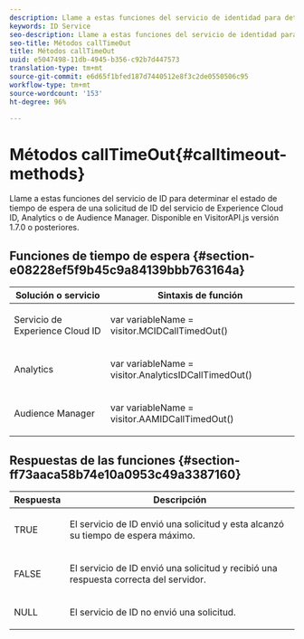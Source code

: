 ```yaml
---
description: Llame a estas funciones del servicio de identidad para determinar el estado de tiempo de espera de una solicitud de ID del servicio de identidad de Experience Cloud, Analytics o de Audience Manager. Disponible en VisitorAPI.js versión 1.7.0 o posteriores.
keywords: ID Service
seo-description: Llame a estas funciones del servicio de identidad para determinar el estado de tiempo de espera de una solicitud de ID del servicio de identidad de Experience Cloud, Analytics o de Audience Manager. Disponible en VisitorAPI.js versión 1.7.0 o posteriores.
seo-title: Métodos callTimeOut
title: Métodos callTimeOut
uuid: e5047498-11db-4945-b356-c92b7d447573
translation-type: tm+mt
source-git-commit: e6d65f1bfed187d7440512e8f3c2de0550506c95
workflow-type: tm+mt
source-wordcount: '153'
ht-degree: 96%

---
```



# Métodos callTimeOut{#calltimeout-methods}

Llame a estas funciones del servicio de ID para determinar el estado de tiempo de espera de una solicitud de ID del servicio de Experience Cloud ID, Analytics o de Audience Manager. Disponible en VisitorAPI.js versión 1.7.0 o posteriores.

## Funciones de tiempo de espera {#section-e08228ef5f9b45c9a84139bbb763164a}

<table id="table_B3ACE584B3224D838070D32A8462EF28"> 
 <thead> 
  <tr> 
   <th colname="col1" class="entry"> Solución o servicio </th> 
   <th colname="col2" class="entry"> Sintaxis de función </th> 
  </tr> 
 </thead>
 <tbody> 
  <tr> 
   <td colname="col1"> <p>Servicio de Experience Cloud ID </p> </td> 
   <td colname="col2"> <p> <span class="codeph">var <span class="varname"> variableName</span> = visitor.MCIDCallTimedOut()</span> </p> </td> 
  </tr> 
  <tr> 
   <td colname="col1"> <p> <span class="keyword">Analytics</span> </p> </td> 
   <td colname="col2"> <p> <span class="codeph">var <span class="varname"> variableName</span> = visitor.AnalyticsIDCallTimedOut()</span> </p> </td> 
  </tr> 
  <tr> 
   <td colname="col1"> <p> <span class="keyword"> Audience Manager</span> </p> </td> 
   <td colname="col2"> <p> <span class="codeph">var <span class="varname"> variableName</span> = visitor.AAMIDCallTimedOut()</span> </p> </td> 
  </tr> 
 </tbody> 
</table>

## Respuestas de las funciones {#section-ff73aaca58b74e10a0953c49a3387160}

<table id="table_5D08A5DD6FD04F94818B0E8B790D3136"> 
 <thead> 
  <tr> 
   <th colname="col1" class="entry"> Respuesta </th> 
   <th colname="col2" class="entry"> Descripción </th> 
  </tr> 
 </thead>
 <tbody> 
  <tr> 
   <td colname="col1"> <p> <span class="codeph"> TRUE</span> </p> </td> 
   <td colname="col2"> <p>El servicio de ID envió una solicitud y esta alcanzó su tiempo de espera máximo. </p> </td> 
  </tr> 
  <tr> 
   <td colname="col1"> <p> <span class="codeph"> FALSE</span> </p> </td> 
   <td colname="col2"> <p>El servicio de ID envió una solicitud y recibió una respuesta correcta del servidor. </p> </td> 
  </tr> 
  <tr> 
   <td colname="col1"> <p> <span class="codeph"> NULL</span> </p> </td> 
   <td colname="col2"> <p>El servicio de ID no envió una solicitud. </p> </td> 
  </tr> 
 </tbody> 
</table>

